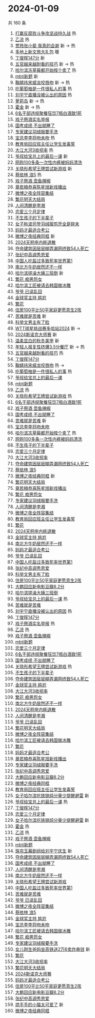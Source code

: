 # 2024-01-09

共 160 条

<!-- BEGIN -->
<!-- 最后更新时间 Tue Jan 09 2024 03:11:13 GMT+0800 (China Standard Time) -->

1. [打赢反腐败斗争攻坚战持久战](https://s.weibo.com//weibo?q=%23%E6%89%93%E8%B5%A2%E5%8F%8D%E8%85%90%E8%B4%A5%E6%96%97%E4%BA%89%E6%94%BB%E5%9D%9A%E6%88%98%E6%8C%81%E4%B9%85%E6%88%98%23&Refer=new_time)
   热
1. [乙流](https://s.weibo.com//weibo?q=%E4%B9%99%E6%B5%81&t=31&band_rank=1&Refer=top)
   热
1. [贾玲张小斐 我真的会谢](https://s.weibo.com//weibo?q=%E8%B4%BE%E7%8E%B2%E5%BC%A0%E5%B0%8F%E6%96%90%20%E6%88%91%E7%9C%9F%E7%9A%84%E4%BC%9A%E8%B0%A2&t=31&band_rank=2&Refer=top)
   新 -> 热
1. [多地上新文旅大礼包](https://s.weibo.com//weibo?q=%23%E5%A4%9A%E5%9C%B0%E4%B8%8A%E6%96%B0%E6%96%87%E6%97%85%E5%A4%A7%E7%A4%BC%E5%8C%85%23&t=31&band_rank=3&Refer=top)
   暖
1. [丁俊晖147分](https://s.weibo.com//weibo?q=%E4%B8%81%E4%BF%8A%E6%99%96147%E5%88%86&t=31&band_rank=4&Refer=top)
   新
1. [五官越来越耐看的技巧](https://s.weibo.com//weibo?q=%E4%BA%94%E5%AE%98%E8%B6%8A%E6%9D%A5%E8%B6%8A%E8%80%90%E7%9C%8B%E7%9A%84%E6%8A%80%E5%B7%A7&t=31&band_rank=5&Refer=top)
   新 -> 热
1. [哈尔滨冻草莓都开始按个卖了](https://s.weibo.com//weibo?q=%23%E5%93%88%E5%B0%94%E6%BB%A8%E5%86%BB%E8%8D%89%E8%8E%93%E9%83%BD%E5%BC%80%E5%A7%8B%E6%8C%89%E4%B8%AA%E5%8D%96%E4%BA%86%23&t=31&band_rank=6&Refer=top)
   热
1. [mbti新题](https://s.weibo.com//weibo?q=mbti%E6%96%B0%E9%A2%98&t=31&band_rank=7&Refer=top)
   新
1. [鞠婧祎宋威龙咬唇吻](https://s.weibo.com//weibo?q=%23%E9%9E%A0%E5%A9%A7%E7%A5%8E%E5%AE%8B%E5%A8%81%E9%BE%99%E5%92%AC%E5%94%87%E5%90%BB%23&t=31&band_rank=8&Refer=top)
   新 -> 热
1. [吃葡萄柚是一件很私人的事](https://s.weibo.com//weibo?q=%23%E5%90%83%E8%91%A1%E8%90%84%E6%9F%9A%E6%98%AF%E4%B8%80%E4%BB%B6%E5%BE%88%E7%A7%81%E4%BA%BA%E7%9A%84%E4%BA%8B%23&t=31&band_rank=9&Refer=top)
   热
1. [刘宇宁直播没被认出的原因](https://s.weibo.com//weibo?q=%E5%88%98%E5%AE%87%E5%AE%81%E7%9B%B4%E6%92%AD%E6%B2%A1%E8%A2%AB%E8%AE%A4%E5%87%BA%E7%9A%84%E5%8E%9F%E5%9B%A0&t=31&band_rank=10&Refer=top)
   热
1. [萝莉岛](https://s.weibo.com//weibo?q=%E8%90%9D%E8%8E%89%E5%B2%9B&t=31&band_rank=11&Refer=top)
   新 -> 热
1. [霍金](https://s.weibo.com//weibo?q=%E9%9C%8D%E9%87%91&t=31&band_rank=12&Refer=top)
   新 -> 热
1. [6名干部违规聚餐狂饮7瓶白酒致1死](https://s.weibo.com//weibo?q=%236%E5%90%8D%E5%B9%B2%E9%83%A8%E8%BF%9D%E8%A7%84%E8%81%9A%E9%A4%90%E7%8B%82%E9%A5%AE7%E7%93%B6%E7%99%BD%E9%85%92%E8%87%B41%E6%AD%BB%23&t=31&band_rank=13&Refer=top)
1. [戏子祭酒实名举报](https://s.weibo.com//weibo?q=%E6%88%8F%E5%AD%90%E7%A5%AD%E9%85%92%E5%AE%9E%E5%90%8D%E4%B8%BE%E6%8A%A5&t=31&band_rank=14&Refer=top)
1. [国考成绩 不出就睡了](https://s.weibo.com//weibo?q=%E5%9B%BD%E8%80%83%E6%88%90%E7%BB%A9%20%E4%B8%8D%E5%87%BA%E5%B0%B1%E7%9D%A1%E4%BA%86&t=31&band_rank=15&Refer=top)
1. [专家建议羽绒服要手洗](https://s.weibo.com//weibo?q=%23%E4%B8%93%E5%AE%B6%E5%BB%BA%E8%AE%AE%E7%BE%BD%E7%BB%92%E6%9C%8D%E8%A6%81%E6%89%8B%E6%B4%97%23&t=31&band_rank=16&Refer=top)
1. [宝总李李将吻未吻](https://s.weibo.com//weibo?q=%E5%AE%9D%E6%80%BB%E6%9D%8E%E6%9D%8E%E5%B0%86%E5%90%BB%E6%9C%AA%E5%90%BB&t=31&band_rank=17&Refer=top)
   热
1. [教育局回应班主任让学生发毒誓](https://s.weibo.com//weibo?q=%23%E6%95%99%E8%82%B2%E5%B1%80%E5%9B%9E%E5%BA%94%E7%8F%AD%E4%B8%BB%E4%BB%BB%E8%AE%A9%E5%AD%A6%E7%94%9F%E5%8F%91%E6%AF%92%E8%AA%93%23&t=31&band_rank=18&Refer=top)
1. [大江大河3收视率](https://s.weibo.com//weibo?q=%23%E5%A4%A7%E6%B1%9F%E5%A4%A7%E6%B2%B33%E6%94%B6%E8%A7%86%E7%8E%87%23&t=31&band_rank=19&Refer=top)
   热
1. [爷叔给宝总上的最后一课](https://s.weibo.com//weibo?q=%23%E7%88%B7%E5%8F%94%E7%BB%99%E5%AE%9D%E6%80%BB%E4%B8%8A%E7%9A%84%E6%9C%80%E5%90%8E%E4%B8%80%E8%AF%BE%23&t=31&band_rank=20&Refer=top)
   新
1. [网购100多条一次性内裤被妈妈清洗](https://s.weibo.com//weibo?q=%23%E7%BD%91%E8%B4%AD100%E5%A4%9A%E6%9D%A1%E4%B8%80%E6%AC%A1%E6%80%A7%E5%86%85%E8%A3%A4%E8%A2%AB%E5%A6%88%E5%A6%88%E6%B8%85%E6%B4%97%23&t=31&band_rank=21&Refer=top)
1. [关晓彤希望王牌尝试新游戏](https://s.weibo.com//weibo?q=%E5%85%B3%E6%99%93%E5%BD%A4%E5%B8%8C%E6%9C%9B%E7%8E%8B%E7%89%8C%E5%B0%9D%E8%AF%95%E6%96%B0%E6%B8%B8%E6%88%8F&t=31&band_rank=22&Refer=top)
   新
1. [蔡依林 浪5](https://s.weibo.com//weibo?q=%E8%94%A1%E4%BE%9D%E6%9E%97%20%E6%B5%AA5&t=31&band_rank=23&Refer=top)
   热
1. [戏子祭酒 壶鱼辣椒](https://s.weibo.com//weibo?q=%E6%88%8F%E5%AD%90%E7%A5%AD%E9%85%92%20%E5%A3%B6%E9%B1%BC%E8%BE%A3%E6%A4%92&t=31&band_rank=24&Refer=top)
1. [章若楠恭喜陈星旭新戏播出](https://s.weibo.com//weibo?q=%E7%AB%A0%E8%8B%A5%E6%A5%A0%E6%81%AD%E5%96%9C%E9%99%88%E6%98%9F%E6%97%AD%E6%96%B0%E6%88%8F%E6%92%AD%E5%87%BA&t=31&band_rank=25&Refer=top)
1. [微博之夜全阵容集结](https://s.weibo.com//weibo?q=%23%E5%BE%AE%E5%8D%9A%E4%B9%8B%E5%A4%9C%E5%85%A8%E9%98%B5%E5%AE%B9%E9%9B%86%E7%BB%93%23&t=31&band_rank=26&Refer=top)
1. [繁花明天大结局](https://s.weibo.com//weibo?q=%23%E7%B9%81%E8%8A%B1%E6%98%8E%E5%A4%A9%E5%A4%A7%E7%BB%93%E5%B1%80%23&t=31&band_rank=27&Refer=top)
1. [人间清醒是李湘](https://s.weibo.com//weibo?q=%E4%BA%BA%E9%97%B4%E6%B8%85%E9%86%92%E6%98%AF%E6%9D%8E%E6%B9%98&t=31&band_rank=28&Refer=top)
1. [恋爱三个月定律](https://s.weibo.com//weibo?q=%E6%81%8B%E7%88%B1%E4%B8%89%E4%B8%AA%E6%9C%88%E5%AE%9A%E5%BE%8B&t=31&band_rank=29&Refer=top)
1. [不生孩子的下半辈子](https://s.weibo.com//weibo?q=%E4%B8%8D%E7%94%9F%E5%AD%A9%E5%AD%90%E7%9A%84%E4%B8%8B%E5%8D%8A%E8%BE%88%E5%AD%90&t=31&band_rank=30&Refer=top)
1. [女子称波司登羽绒服剪开全是碎末](https://s.weibo.com//weibo?q=%23%E5%A5%B3%E5%AD%90%E7%A7%B0%E6%B3%A2%E5%8F%B8%E7%99%BB%E7%BE%BD%E7%BB%92%E6%9C%8D%E5%89%AA%E5%BC%80%E5%85%A8%E6%98%AF%E7%A2%8E%E6%9C%AB%23&t=31&band_rank=31&Refer=top)
1. [妈妈才最适合考公](https://s.weibo.com//weibo?q=%23%E5%A6%88%E5%A6%88%E6%89%8D%E6%9C%80%E9%80%82%E5%90%88%E8%80%83%E5%85%AC%23&t=31&band_rank=32&Refer=top)
1. [微博之夜经典同框](https://s.weibo.com//weibo?q=%E5%BE%AE%E5%8D%9A%E4%B9%8B%E5%A4%9C%E7%BB%8F%E5%85%B8%E5%90%8C%E6%A1%86&t=31&band_rank=33&Refer=top)
   新
1. [2024天秤座内耗退散](https://s.weibo.com//weibo?q=2024%E5%A4%A9%E7%A7%A4%E5%BA%A7%E5%86%85%E8%80%97%E9%80%80%E6%95%A3&t=31&band_rank=34&Refer=top)
1. [夺命建筑因层层糊弄漏网终致54人死亡](https://s.weibo.com//weibo?q=%23%E5%A4%BA%E5%91%BD%E5%BB%BA%E7%AD%91%E5%9B%A0%E5%B1%82%E5%B1%82%E7%B3%8A%E5%BC%84%E6%BC%8F%E7%BD%91%E7%BB%88%E8%87%B454%E4%BA%BA%E6%AD%BB%E4%BA%A1%23&t=31&band_rank=35&Refer=top)
1. [张纪中高调秀恩爱](https://s.weibo.com//weibo?q=%E5%BC%A0%E7%BA%AA%E4%B8%AD%E9%AB%98%E8%B0%83%E7%A7%80%E6%81%A9%E7%88%B1&t=31&band_rank=36&Refer=top)
1. [中国人吃盐过多致死率世界第1](https://s.weibo.com//weibo?q=%23%E4%B8%AD%E5%9B%BD%E4%BA%BA%E5%90%83%E7%9B%90%E8%BF%87%E5%A4%9A%E8%87%B4%E6%AD%BB%E7%8E%87%E4%B8%96%E7%95%8C%E7%AC%AC1%23&t=31&band_rank=37&Refer=top)
1. [南北方牛奶居然还不一样](https://s.weibo.com//weibo?q=%E5%8D%97%E5%8C%97%E6%96%B9%E7%89%9B%E5%A5%B6%E5%B1%85%E7%84%B6%E8%BF%98%E4%B8%8D%E4%B8%80%E6%A0%B7&t=31&band_rank=38&Refer=top)
1. [哈尔滨搓澡大姨三班倒](https://s.weibo.com//weibo?q=%23%E5%93%88%E5%B0%94%E6%BB%A8%E6%90%93%E6%BE%A1%E5%A4%A7%E5%A7%A8%E4%B8%89%E7%8F%AD%E5%80%92%23&t=31&band_rank=39&Refer=top)
   新
1. [繁花 痴男怨女](https://s.weibo.com//weibo?q=%E7%B9%81%E8%8A%B1%20%E7%97%B4%E7%94%B7%E6%80%A8%E5%A5%B3&t=31&band_rank=40&Refer=top)
1. [哈尔滨工匠被请去韩国做冰雕](https://s.weibo.com//weibo?q=%23%E5%93%88%E5%B0%94%E6%BB%A8%E5%B7%A5%E5%8C%A0%E8%A2%AB%E8%AF%B7%E5%8E%BB%E9%9F%A9%E5%9B%BD%E5%81%9A%E5%86%B0%E9%9B%95%23&t=31&band_rank=41&Refer=top)
1. [爷爷 已读乱回](https://s.weibo.com//weibo?q=%E7%88%B7%E7%88%B7%20%E5%B7%B2%E8%AF%BB%E4%B9%B1%E5%9B%9E&t=31&band_rank=42&Refer=top)
1. [金球奖主持 尴尬](https://s.weibo.com//weibo?q=%E9%87%91%E7%90%83%E5%A5%96%E4%B8%BB%E6%8C%81%20%E5%B0%B4%E5%B0%AC&t=31&band_rank=43&Refer=top)
1. [繁花](https://s.weibo.com//weibo?q=%E7%B9%81%E8%8A%B1&t=31&band_rank=44&Refer=top)
1. [住房100平比50平家庭更愿意生2孩](https://s.weibo.com//weibo?q=%23%E4%BD%8F%E6%88%BF100%E5%B9%B3%E6%AF%9450%E5%B9%B3%E5%AE%B6%E5%BA%AD%E6%9B%B4%E6%84%BF%E6%84%8F%E7%94%9F2%E5%AD%A9%23&t=31&band_rank=45&Refer=top)
1. [苦难就是苦难](https://s.weibo.com//weibo?q=%E8%8B%A6%E9%9A%BE%E5%B0%B1%E6%98%AF%E8%8B%A6%E9%9A%BE&t=31&band_rank=46&Refer=top)
   新
1. [科举文男主有了脸](https://s.weibo.com//weibo?q=%E7%A7%91%E4%B8%BE%E6%96%87%E7%94%B7%E4%B8%BB%E6%9C%89%E4%BA%86%E8%84%B8&t=31&band_rank=47&Refer=top)
1. [WTT球星挑战赛多哈站2024](https://s.weibo.com//weibo?q=%23WTT%E7%90%83%E6%98%9F%E6%8C%91%E6%88%98%E8%B5%9B%E5%A4%9A%E5%93%88%E7%AB%992024%23&t=31&band_rank=48&Refer=top)
   新 ->
1. [2024斯诺克大师赛](https://s.weibo.com//weibo?q=%232024%E6%96%AF%E8%AF%BA%E5%85%8B%E5%A4%A7%E5%B8%88%E8%B5%9B%23&t=31&band_rank=49&Refer=top)
   新
1. [温柔显白的秋冬美甲](https://s.weibo.com//weibo?q=%E6%B8%A9%E6%9F%94%E6%98%BE%E7%99%BD%E7%9A%84%E7%A7%8B%E5%86%AC%E7%BE%8E%E7%94%B2&t=31&band_rank=50&Refer=top)
   新
1. [年轻人报复性挤爆3.5分餐厅](https://s.weibo.com//weibo?q=%23%E5%B9%B4%E8%BD%BB%E4%BA%BA%E6%8A%A5%E5%A4%8D%E6%80%A7%E6%8C%A4%E7%88%863.5%E5%88%86%E9%A4%90%E5%8E%85%23&t=31&band_rank=1&Refer=top)
   新 -> 热
1. [五官越来越耐看的技巧](https://s.weibo.com//weibo?q=%E4%BA%94%E5%AE%98%E8%B6%8A%E6%9D%A5%E8%B6%8A%E8%80%90%E7%9C%8B%E7%9A%84%E6%8A%80%E5%B7%A7&t=31&band_rank=4&Refer=top)
   热
1. [丁俊晖147分](https://s.weibo.com//weibo?q=%E4%B8%81%E4%BF%8A%E6%99%96147%E5%88%86&t=31&band_rank=5&Refer=top)
1. [鞠婧祎宋威龙咬唇吻](https://s.weibo.com//weibo?q=%23%E9%9E%A0%E5%A9%A7%E7%A5%8E%E5%AE%8B%E5%A8%81%E9%BE%99%E5%92%AC%E5%94%87%E5%90%BB%23&t=31&band_rank=6&Refer=top)
   热 ->
1. [吃葡萄柚是一件很私人的事](https://s.weibo.com//weibo?q=%23%E5%90%83%E8%91%A1%E8%90%84%E6%9F%9A%E6%98%AF%E4%B8%80%E4%BB%B6%E5%BE%88%E7%A7%81%E4%BA%BA%E7%9A%84%E4%BA%8B%23&t=31&band_rank=7&Refer=top)
   热
1. [爷叔给宝总上的最后一课](https://s.weibo.com//weibo?q=%23%E7%88%B7%E5%8F%94%E7%BB%99%E5%AE%9D%E6%80%BB%E4%B8%8A%E7%9A%84%E6%9C%80%E5%90%8E%E4%B8%80%E8%AF%BE%23&t=31&band_rank=8&Refer=top)
1. [mbti新题](https://s.weibo.com//weibo?q=mbti%E6%96%B0%E9%A2%98&t=31&band_rank=9&Refer=top)
1. [乙流](https://s.weibo.com//weibo?q=%E4%B9%99%E6%B5%81&t=31&band_rank=13&Refer=top)
   热
1. [关晓彤希望王牌尝试新游戏](https://s.weibo.com//weibo?q=%E5%85%B3%E6%99%93%E5%BD%A4%E5%B8%8C%E6%9C%9B%E7%8E%8B%E7%89%8C%E5%B0%9D%E8%AF%95%E6%96%B0%E6%B8%B8%E6%88%8F&t=31&band_rank=15&Refer=top)
   热
1. [6名干部违规聚餐狂饮7瓶白酒致1死](https://s.weibo.com//weibo?q=%236%E5%90%8D%E5%B9%B2%E9%83%A8%E8%BF%9D%E8%A7%84%E8%81%9A%E9%A4%90%E7%8B%82%E9%A5%AE7%E7%93%B6%E7%99%BD%E9%85%92%E8%87%B41%E6%AD%BB%23&t=31&band_rank=16&Refer=top)
1. [戏子祭酒 壶鱼辣椒](https://s.weibo.com//weibo?q=%E6%88%8F%E5%AD%90%E7%A5%AD%E9%85%92%20%E5%A3%B6%E9%B1%BC%E8%BE%A3%E6%A4%92&t=31&band_rank=17&Refer=top)
1. [国考成绩 不出就睡了](https://s.weibo.com//weibo?q=%E5%9B%BD%E8%80%83%E6%88%90%E7%BB%A9%20%E4%B8%8D%E5%87%BA%E5%B0%B1%E7%9D%A1%E4%BA%86&t=31&band_rank=18&Refer=top)
1. [苦难就是苦难](https://s.weibo.com//weibo?q=%E8%8B%A6%E9%9A%BE%E5%B0%B1%E6%98%AF%E8%8B%A6%E9%9A%BE&t=31&band_rank=19&Refer=top)
   新
1. [宝总李李将吻未吻](https://s.weibo.com//weibo?q=%E5%AE%9D%E6%80%BB%E6%9D%8E%E6%9D%8E%E5%B0%86%E5%90%BB%E6%9C%AA%E5%90%BB&t=31&band_rank=20&Refer=top)
1. [哈尔滨冻草莓都开始按个卖了](https://s.weibo.com//weibo?q=%23%E5%93%88%E5%B0%94%E6%BB%A8%E5%86%BB%E8%8D%89%E8%8E%93%E9%83%BD%E5%BC%80%E5%A7%8B%E6%8C%89%E4%B8%AA%E5%8D%96%E4%BA%86%23&t=31&band_rank=21&Refer=top)
   热
1. [网购100多条一次性内裤被妈妈清洗](https://s.weibo.com//weibo?q=%23%E7%BD%91%E8%B4%AD100%E5%A4%9A%E6%9D%A1%E4%B8%80%E6%AC%A1%E6%80%A7%E5%86%85%E8%A3%A4%E8%A2%AB%E5%A6%88%E5%A6%88%E6%B8%85%E6%B4%97%23&t=31&band_rank=22&Refer=top)
1. [不生孩子的下半辈子](https://s.weibo.com//weibo?q=%E4%B8%8D%E7%94%9F%E5%AD%A9%E5%AD%90%E7%9A%84%E4%B8%8B%E5%8D%8A%E8%BE%88%E5%AD%90&t=31&band_rank=23&Refer=top)
1. [恋爱三个月定律](https://s.weibo.com//weibo?q=%E6%81%8B%E7%88%B1%E4%B8%89%E4%B8%AA%E6%9C%88%E5%AE%9A%E5%BE%8B&t=31&band_rank=24&Refer=top)
1. [大江大河3收视率](https://s.weibo.com//weibo?q=%23%E5%A4%A7%E6%B1%9F%E5%A4%A7%E6%B2%B33%E6%94%B6%E8%A7%86%E7%8E%87%23&t=31&band_rank=25&Refer=top)
1. [夺命建筑因层层糊弄漏网终致54人死亡](https://s.weibo.com//weibo?q=%23%E5%A4%BA%E5%91%BD%E5%BB%BA%E7%AD%91%E5%9B%A0%E5%B1%82%E5%B1%82%E7%B3%8A%E5%BC%84%E6%BC%8F%E7%BD%91%E7%BB%88%E8%87%B454%E4%BA%BA%E6%AD%BB%E4%BA%A1%23&t=31&band_rank=26&Refer=top)
1. [蔡依林 浪5](https://s.weibo.com//weibo?q=%E8%94%A1%E4%BE%9D%E6%9E%97%20%E6%B5%AA5&t=31&band_rank=27&Refer=top)
1. [微博之夜经典同框](https://s.weibo.com//weibo?q=%E5%BE%AE%E5%8D%9A%E4%B9%8B%E5%A4%9C%E7%BB%8F%E5%85%B8%E5%90%8C%E6%A1%86&t=31&band_rank=28&Refer=top)
   新
1. [繁花明天大结局](https://s.weibo.com//weibo?q=%23%E7%B9%81%E8%8A%B1%E6%98%8E%E5%A4%A9%E5%A4%A7%E7%BB%93%E5%B1%80%23&t=31&band_rank=29&Refer=top)
1. [章若楠恭喜陈星旭新戏播出](https://s.weibo.com//weibo?q=%E7%AB%A0%E8%8B%A5%E6%A5%A0%E6%81%AD%E5%96%9C%E9%99%88%E6%98%9F%E6%97%AD%E6%96%B0%E6%88%8F%E6%92%AD%E5%87%BA&t=31&band_rank=30&Refer=top)
1. [繁花 痴男怨女](https://s.weibo.com//weibo?q=%E7%B9%81%E8%8A%B1%20%E7%97%B4%E7%94%B7%E6%80%A8%E5%A5%B3&t=31&band_rank=32&Refer=top)
1. [专家建议羽绒服要手洗](https://s.weibo.com//weibo?q=%23%E4%B8%93%E5%AE%B6%E5%BB%BA%E8%AE%AE%E7%BE%BD%E7%BB%92%E6%9C%8D%E8%A6%81%E6%89%8B%E6%B4%97%23&t=31&band_rank=33&Refer=top)
1. [人间清醒是李湘](https://s.weibo.com//weibo?q=%E4%BA%BA%E9%97%B4%E6%B8%85%E9%86%92%E6%98%AF%E6%9D%8E%E6%B9%98&t=31&band_rank=34&Refer=top)
1. [微博之夜全阵容集结](https://s.weibo.com//weibo?q=%23%E5%BE%AE%E5%8D%9A%E4%B9%8B%E5%A4%9C%E5%85%A8%E9%98%B5%E5%AE%B9%E9%9B%86%E7%BB%93%23&t=31&band_rank=35&Refer=top)
1. [教育局回应班主任让学生发毒誓](https://s.weibo.com//weibo?q=%23%E6%95%99%E8%82%B2%E5%B1%80%E5%9B%9E%E5%BA%94%E7%8F%AD%E4%B8%BB%E4%BB%BB%E8%AE%A9%E5%AD%A6%E7%94%9F%E5%8F%91%E6%AF%92%E8%AA%93%23&t=31&band_rank=36&Refer=top)
1. [繁花](https://s.weibo.com//weibo?q=%E7%B9%81%E8%8A%B1&t=31&band_rank=37&Refer=top)
1. [2024天秤座内耗退散](https://s.weibo.com//weibo?q=2024%E5%A4%A9%E7%A7%A4%E5%BA%A7%E5%86%85%E8%80%97%E9%80%80%E6%95%A3&t=31&band_rank=38&Refer=top)
1. [金球奖主持 尴尬](https://s.weibo.com//weibo?q=%E9%87%91%E7%90%83%E5%A5%96%E4%B8%BB%E6%8C%81%20%E5%B0%B4%E5%B0%AC&t=31&band_rank=39&Refer=top)
1. [南北方牛奶居然还不一样](https://s.weibo.com//weibo?q=%E5%8D%97%E5%8C%97%E6%96%B9%E7%89%9B%E5%A5%B6%E5%B1%85%E7%84%B6%E8%BF%98%E4%B8%8D%E4%B8%80%E6%A0%B7&t=31&band_rank=40&Refer=top)
1. [妈妈才最适合考公](https://s.weibo.com//weibo?q=%23%E5%A6%88%E5%A6%88%E6%89%8D%E6%9C%80%E9%80%82%E5%90%88%E8%80%83%E5%85%AC%23&t=31&band_rank=42&Refer=top)
1. [爷爷 已读乱回](https://s.weibo.com//weibo?q=%E7%88%B7%E7%88%B7%20%E5%B7%B2%E8%AF%BB%E4%B9%B1%E5%9B%9E&t=31&band_rank=43&Refer=top)
1. [中国人吃盐过多致死率世界第1](https://s.weibo.com//weibo?q=%23%E4%B8%AD%E5%9B%BD%E4%BA%BA%E5%90%83%E7%9B%90%E8%BF%87%E5%A4%9A%E8%87%B4%E6%AD%BB%E7%8E%87%E4%B8%96%E7%95%8C%E7%AC%AC1%23&t=31&band_rank=44&Refer=top)
1. [张纪中高调秀恩爱](https://s.weibo.com//weibo?q=%E5%BC%A0%E7%BA%AA%E4%B8%AD%E9%AB%98%E8%B0%83%E7%A7%80%E6%81%A9%E7%88%B1&t=31&band_rank=45&Refer=top)
1. [科举文男主有了脸](https://s.weibo.com//weibo?q=%E7%A7%91%E4%B8%BE%E6%96%87%E7%94%B7%E4%B8%BB%E6%9C%89%E4%BA%86%E8%84%B8&t=31&band_rank=46&Refer=top)
1. [住房100平比50平家庭更愿意生2孩](https://s.weibo.com//weibo?q=%23%E4%BD%8F%E6%88%BF100%E5%B9%B3%E6%AF%9450%E5%B9%B3%E5%AE%B6%E5%BA%AD%E6%9B%B4%E6%84%BF%E6%84%8F%E7%94%9F2%E5%AD%A9%23&t=31&band_rank=47&Refer=top)
1. [大鹏回应新电影豆瓣8.2分](https://s.weibo.com//weibo?q=%23%E5%A4%A7%E9%B9%8F%E5%9B%9E%E5%BA%94%E6%96%B0%E7%94%B5%E5%BD%B1%E8%B1%86%E7%93%A38.2%E5%88%86%23&t=31&band_rank=49&Refer=top)
1. [哈尔滨搓澡大姨三班倒](https://s.weibo.com//weibo?q=%23%E5%93%88%E5%B0%94%E6%BB%A8%E6%90%93%E6%BE%A1%E5%A4%A7%E5%A7%A8%E4%B8%89%E7%8F%AD%E5%80%92%23&t=31&band_rank=50&Refer=top)
1. [爷叔给宝总上的最后一课](https://s.weibo.com//weibo?q=%23%E7%88%B7%E5%8F%94%E7%BB%99%E5%AE%9D%E6%80%BB%E4%B8%8A%E7%9A%84%E6%9C%80%E5%90%8E%E4%B8%80%E8%AF%BE%23&t=31&band_rank=4&Refer=top)
   热
1. [苦难就是苦难](https://s.weibo.com//weibo?q=%E8%8B%A6%E9%9A%BE%E5%B0%B1%E6%98%AF%E8%8B%A6%E9%9A%BE&t=31&band_rank=8&Refer=top)
1. [刘宇宁直播没被认出的原因](https://s.weibo.com//weibo?q=%E5%88%98%E5%AE%87%E5%AE%81%E7%9B%B4%E6%92%AD%E6%B2%A1%E8%A2%AB%E8%AE%A4%E5%87%BA%E7%9A%84%E5%8E%9F%E5%9B%A0&t=31&band_rank=9&Refer=top)
   热
1. [丁俊晖147分](https://s.weibo.com//weibo?q=%E4%B8%81%E4%BF%8A%E6%99%96147%E5%88%86&t=31&band_rank=10&Refer=top)
1. [戏子祭酒实名举报](https://s.weibo.com//weibo?q=%E6%88%8F%E5%AD%90%E7%A5%AD%E9%85%92%E5%AE%9E%E5%90%8D%E4%B8%BE%E6%8A%A5&t=31&band_rank=13&Refer=top)
   热
1. [乙流](https://s.weibo.com//weibo?q=%E4%B9%99%E6%B5%81&t=31&band_rank=14&Refer=top)
   热
1. [戏子祭酒 壶鱼辣椒](https://s.weibo.com//weibo?q=%E6%88%8F%E5%AD%90%E7%A5%AD%E9%85%92%20%E5%A3%B6%E9%B1%BC%E8%BE%A3%E6%A4%92&t=31&band_rank=15&Refer=top)
1. [mbti新题](https://s.weibo.com//weibo?q=mbti%E6%96%B0%E9%A2%98&t=31&band_rank=16&Refer=top)
1. [恋爱三个月定律](https://s.weibo.com//weibo?q=%E6%81%8B%E7%88%B1%E4%B8%89%E4%B8%AA%E6%9C%88%E5%AE%9A%E5%BE%8B&t=31&band_rank=17&Refer=top)
1. [6名干部违规聚餐狂饮7瓶白酒致1死](https://s.weibo.com//weibo?q=%236%E5%90%8D%E5%B9%B2%E9%83%A8%E8%BF%9D%E8%A7%84%E8%81%9A%E9%A4%90%E7%8B%82%E9%A5%AE7%E7%93%B6%E7%99%BD%E9%85%92%E8%87%B41%E6%AD%BB%23&t=31&band_rank=18&Refer=top)
1. [国考成绩 不出就睡了](https://s.weibo.com//weibo?q=%E5%9B%BD%E8%80%83%E6%88%90%E7%BB%A9%20%E4%B8%8D%E5%87%BA%E5%B0%B1%E7%9D%A1%E4%BA%86&t=31&band_rank=19&Refer=top)
1. [关晓彤希望王牌尝试新游戏](https://s.weibo.com//weibo?q=%E5%85%B3%E6%99%93%E5%BD%A4%E5%B8%8C%E6%9C%9B%E7%8E%8B%E7%89%8C%E5%B0%9D%E8%AF%95%E6%96%B0%E6%B8%B8%E6%88%8F&t=31&band_rank=23&Refer=top)
   热
1. [不生孩子的下半辈子](https://s.weibo.com//weibo?q=%E4%B8%8D%E7%94%9F%E5%AD%A9%E5%AD%90%E7%9A%84%E4%B8%8B%E5%8D%8A%E8%BE%88%E5%AD%90&t=31&band_rank=24&Refer=top)
1. [夺命建筑因层层糊弄漏网终致54人死亡](https://s.weibo.com//weibo?q=%23%E5%A4%BA%E5%91%BD%E5%BB%BA%E7%AD%91%E5%9B%A0%E5%B1%82%E5%B1%82%E7%B3%8A%E5%BC%84%E6%BC%8F%E7%BD%91%E7%BB%88%E8%87%B454%E4%BA%BA%E6%AD%BB%E4%BA%A1%23&t=31&band_rank=25&Refer=top)
1. [金球奖主持 尴尬](https://s.weibo.com//weibo?q=%E9%87%91%E7%90%83%E5%A5%96%E4%B8%BB%E6%8C%81%20%E5%B0%B4%E5%B0%AC&t=31&band_rank=26&Refer=top)
1. [大江大河3收视率](https://s.weibo.com//weibo?q=%23%E5%A4%A7%E6%B1%9F%E5%A4%A7%E6%B2%B33%E6%94%B6%E8%A7%86%E7%8E%87%23&t=31&band_rank=28&Refer=top)
1. [繁花 痴男怨女](https://s.weibo.com//weibo?q=%E7%B9%81%E8%8A%B1%20%E7%97%B4%E7%94%B7%E6%80%A8%E5%A5%B3&t=31&band_rank=29&Refer=top)
1. [南北方牛奶居然还不一样](https://s.weibo.com//weibo?q=%E5%8D%97%E5%8C%97%E6%96%B9%E7%89%9B%E5%A5%B6%E5%B1%85%E7%84%B6%E8%BF%98%E4%B8%8D%E4%B8%80%E6%A0%B7&t=31&band_rank=30&Refer=top)
1. [2024天秤座内耗退散](https://s.weibo.com//weibo?q=2024%E5%A4%A9%E7%A7%A4%E5%BA%A7%E5%86%85%E8%80%97%E9%80%80%E6%95%A3&t=31&band_rank=32&Refer=top)
1. [人间清醒是李湘](https://s.weibo.com//weibo?q=%E4%BA%BA%E9%97%B4%E6%B8%85%E9%86%92%E6%98%AF%E6%9D%8E%E6%B9%98&t=31&band_rank=33&Refer=top)
1. [爷爷 已读乱回](https://s.weibo.com//weibo?q=%E7%88%B7%E7%88%B7%20%E5%B7%B2%E8%AF%BB%E4%B9%B1%E5%9B%9E&t=31&band_rank=34&Refer=top)
1. [繁花明天大结局](https://s.weibo.com//weibo?q=%23%E7%B9%81%E8%8A%B1%E6%98%8E%E5%A4%A9%E5%A4%A7%E7%BB%93%E5%B1%80%23&t=31&band_rank=35&Refer=top)
1. [微博之夜全阵容集结](https://s.weibo.com//weibo?q=%23%E5%BE%AE%E5%8D%9A%E4%B9%8B%E5%A4%9C%E5%85%A8%E9%98%B5%E5%AE%B9%E9%9B%86%E7%BB%93%23&t=31&band_rank=36&Refer=top)
1. [哈尔滨工匠被请去韩国做冰雕](https://s.weibo.com//weibo?q=%23%E5%93%88%E5%B0%94%E6%BB%A8%E5%B7%A5%E5%8C%A0%E8%A2%AB%E8%AF%B7%E5%8E%BB%E9%9F%A9%E5%9B%BD%E5%81%9A%E5%86%B0%E9%9B%95%23&t=31&band_rank=38&Refer=top)
1. [繁花](https://s.weibo.com//weibo?q=%E7%B9%81%E8%8A%B1&t=31&band_rank=39&Refer=top)
1. [妈妈才最适合考公](https://s.weibo.com//weibo?q=%23%E5%A6%88%E5%A6%88%E6%89%8D%E6%9C%80%E9%80%82%E5%90%88%E8%80%83%E5%85%AC%23&t=31&band_rank=40&Refer=top)
1. [章若楠恭喜陈星旭新戏播出](https://s.weibo.com//weibo?q=%E7%AB%A0%E8%8B%A5%E6%A5%A0%E6%81%AD%E5%96%9C%E9%99%88%E6%98%9F%E6%97%AD%E6%96%B0%E6%88%8F%E6%92%AD%E5%87%BA&t=31&band_rank=41&Refer=top)
1. [专家建议羽绒服要手洗](https://s.weibo.com//weibo?q=%23%E4%B8%93%E5%AE%B6%E5%BB%BA%E8%AE%AE%E7%BE%BD%E7%BB%92%E6%9C%8D%E8%A6%81%E6%89%8B%E6%B4%97%23&t=31&band_rank=42&Refer=top)
1. [张纪中高调秀恩爱](https://s.weibo.com//weibo?q=%E5%BC%A0%E7%BA%AA%E4%B8%AD%E9%AB%98%E8%B0%83%E7%A7%80%E6%81%A9%E7%88%B1&t=31&band_rank=43&Refer=top)
1. [大鹏回应新电影豆瓣8.2分](https://s.weibo.com//weibo?q=%23%E5%A4%A7%E9%B9%8F%E5%9B%9E%E5%BA%94%E6%96%B0%E7%94%B5%E5%BD%B1%E8%B1%86%E7%93%A38.2%E5%88%86%23&t=31&band_rank=44&Refer=top)
1. [微博之夜经典同框](https://s.weibo.com//weibo?q=%E5%BE%AE%E5%8D%9A%E4%B9%8B%E5%A4%9C%E7%BB%8F%E5%85%B8%E5%90%8C%E6%A1%86&t=31&band_rank=47&Refer=top)
1. [教育局回应班主任让学生发毒誓](https://s.weibo.com//weibo?q=%23%E6%95%99%E8%82%B2%E5%B1%80%E5%9B%9E%E5%BA%94%E7%8F%AD%E4%B8%BB%E4%BB%BB%E8%AE%A9%E5%AD%A6%E7%94%9F%E5%8F%91%E6%AF%92%E8%AA%93%23&t=31&band_rank=49&Refer=top)
1. [女子哈尔滨吃铁锅炖分量少提醒避雷](https://s.weibo.com//weibo?q=%23%E5%A5%B3%E5%AD%90%E5%93%88%E5%B0%94%E6%BB%A8%E5%90%83%E9%93%81%E9%94%85%E7%82%96%E5%88%86%E9%87%8F%E5%B0%91%E6%8F%90%E9%86%92%E9%81%BF%E9%9B%B7%23&t=31&band_rank=50&Refer=top)
   新
1. [爷叔给宝总上的最后一课](https://s.weibo.com//weibo?q=%23%E7%88%B7%E5%8F%94%E7%BB%99%E5%AE%9D%E6%80%BB%E4%B8%8A%E7%9A%84%E6%9C%80%E5%90%8E%E4%B8%80%E8%AF%BE%23&t=31&band_rank=5&Refer=top)
   热
1. [丁俊晖147分](https://s.weibo.com//weibo?q=%E4%B8%81%E4%BF%8A%E6%99%96147%E5%88%86&t=31&band_rank=6&Refer=top)
1. [恋爱三个月定律](https://s.weibo.com//weibo?q=%E6%81%8B%E7%88%B1%E4%B8%89%E4%B8%AA%E6%9C%88%E5%AE%9A%E5%BE%8B&t=31&band_rank=10&Refer=top)
1. [女子哈尔滨吃铁锅炖分量少提醒避雷](https://s.weibo.com//weibo?q=%23%E5%A5%B3%E5%AD%90%E5%93%88%E5%B0%94%E6%BB%A8%E5%90%83%E9%93%81%E9%94%85%E7%82%96%E5%88%86%E9%87%8F%E5%B0%91%E6%8F%90%E9%86%92%E9%81%BF%E9%9B%B7%23&t=31&band_rank=12&Refer=top)
   新
1. [霍金](https://s.weibo.com//weibo?q=%E9%9C%8D%E9%87%91&t=31&band_rank=14&Refer=top)
   热
1. [乙流](https://s.weibo.com//weibo?q=%E4%B9%99%E6%B5%81&t=31&band_rank=15&Refer=top)
   热
1. [戏子祭酒 壶鱼辣椒](https://s.weibo.com//weibo?q=%E6%88%8F%E5%AD%90%E7%A5%AD%E9%85%92%20%E5%A3%B6%E9%B1%BC%E8%BE%A3%E6%A4%92&t=31&band_rank=16&Refer=top)
1. [mbti新题](https://s.weibo.com//weibo?q=mbti%E6%96%B0%E9%A2%98&t=31&band_rank=17&Refer=top)
1. [珠帘玉幕剧组给刘宇宁庆生](https://s.weibo.com//weibo?q=%23%E7%8F%A0%E5%B8%98%E7%8E%89%E5%B9%95%E5%89%A7%E7%BB%84%E7%BB%99%E5%88%98%E5%AE%87%E5%AE%81%E5%BA%86%E7%94%9F%23&t=31&band_rank=19&Refer=top)
   新
1. [夺命建筑因层层糊弄漏网终致54人死亡](https://s.weibo.com//weibo?q=%23%E5%A4%BA%E5%91%BD%E5%BB%BA%E7%AD%91%E5%9B%A0%E5%B1%82%E5%B1%82%E7%B3%8A%E5%BC%84%E6%BC%8F%E7%BD%91%E7%BB%88%E8%87%B454%E4%BA%BA%E6%AD%BB%E4%BA%A1%23&t=31&band_rank=20&Refer=top)
1. [国考成绩 不出就睡了](https://s.weibo.com//weibo?q=%E5%9B%BD%E8%80%83%E6%88%90%E7%BB%A9%20%E4%B8%8D%E5%87%BA%E5%B0%B1%E7%9D%A1%E4%BA%86&t=31&band_rank=24&Refer=top)
1. [人间清醒是李湘](https://s.weibo.com//weibo?q=%E4%BA%BA%E9%97%B4%E6%B8%85%E9%86%92%E6%98%AF%E6%9D%8E%E6%B9%98&t=31&band_rank=25&Refer=top)
1. [南北方牛奶居然还不一样](https://s.weibo.com//weibo?q=%E5%8D%97%E5%8C%97%E6%96%B9%E7%89%9B%E5%A5%B6%E5%B1%85%E7%84%B6%E8%BF%98%E4%B8%8D%E4%B8%80%E6%A0%B7&t=31&band_rank=26&Refer=top)
1. [关晓彤希望王牌尝试新游戏](https://s.weibo.com//weibo?q=%E5%85%B3%E6%99%93%E5%BD%A4%E5%B8%8C%E6%9C%9B%E7%8E%8B%E7%89%8C%E5%B0%9D%E8%AF%95%E6%96%B0%E6%B8%B8%E6%88%8F&t=31&band_rank=27&Refer=top)
1. [中国人吃盐过多致死率世界第1](https://s.weibo.com//weibo?q=%23%E4%B8%AD%E5%9B%BD%E4%BA%BA%E5%90%83%E7%9B%90%E8%BF%87%E5%A4%9A%E8%87%B4%E6%AD%BB%E7%8E%87%E4%B8%96%E7%95%8C%E7%AC%AC1%23&t=31&band_rank=28&Refer=top)
1. [苦难就是苦难](https://s.weibo.com//weibo?q=%E8%8B%A6%E9%9A%BE%E5%B0%B1%E6%98%AF%E8%8B%A6%E9%9A%BE&t=31&band_rank=29&Refer=top)
1. [爷爷 已读乱回](https://s.weibo.com//weibo?q=%E7%88%B7%E7%88%B7%20%E5%B7%B2%E8%AF%BB%E4%B9%B1%E5%9B%9E&t=31&band_rank=30&Refer=top)
1. [微博之夜全阵容集结](https://s.weibo.com//weibo?q=%23%E5%BE%AE%E5%8D%9A%E4%B9%8B%E5%A4%9C%E5%85%A8%E9%98%B5%E5%AE%B9%E9%9B%86%E7%BB%93%23&t=31&band_rank=32&Refer=top)
1. [蔡依林 浪5](https://s.weibo.com//weibo?q=%E8%94%A1%E4%BE%9D%E6%9E%97%20%E6%B5%AA5&t=31&band_rank=33&Refer=top)
1. [金球奖主持 尴尬](https://s.weibo.com//weibo?q=%E9%87%91%E7%90%83%E5%A5%96%E4%B8%BB%E6%8C%81%20%E5%B0%B4%E5%B0%AC&t=31&band_rank=35&Refer=top)
1. [宝总李李将吻未吻](https://s.weibo.com//weibo?q=%E5%AE%9D%E6%80%BB%E6%9D%8E%E6%9D%8E%E5%B0%86%E5%90%BB%E6%9C%AA%E5%90%BB&t=31&band_rank=36&Refer=top)
1. [哈尔滨工匠被请去韩国做冰雕](https://s.weibo.com//weibo?q=%23%E5%93%88%E5%B0%94%E6%BB%A8%E5%B7%A5%E5%8C%A0%E8%A2%AB%E8%AF%B7%E5%8E%BB%E9%9F%A9%E5%9B%BD%E5%81%9A%E5%86%B0%E9%9B%95%23&t=31&band_rank=37&Refer=top)
1. [繁花 痴男怨女](https://s.weibo.com//weibo?q=%E7%B9%81%E8%8A%B1%20%E7%97%B4%E7%94%B7%E6%80%A8%E5%A5%B3&t=31&band_rank=38&Refer=top)
1. [专家建议羽绒服要手洗](https://s.weibo.com//weibo?q=%23%E4%B8%93%E5%AE%B6%E5%BB%BA%E8%AE%AE%E7%BE%BD%E7%BB%92%E6%9C%8D%E8%A6%81%E6%89%8B%E6%B4%97%23&t=31&band_rank=39&Refer=top)
1. [女儿刚生爸妈坐高铁送2万6卖炸串钱](https://s.weibo.com//weibo?q=%23%E5%A5%B3%E5%84%BF%E5%88%9A%E7%94%9F%E7%88%B8%E5%A6%88%E5%9D%90%E9%AB%98%E9%93%81%E9%80%812%E4%B8%876%E5%8D%96%E7%82%B8%E4%B8%B2%E9%92%B1%23&t=31&band_rank=40&Refer=top)
   新
1. [繁花](https://s.weibo.com//weibo?q=%E7%B9%81%E8%8A%B1&t=31&band_rank=41&Refer=top)
1. [大江大河3收视率](https://s.weibo.com//weibo?q=%23%E5%A4%A7%E6%B1%9F%E5%A4%A7%E6%B2%B33%E6%94%B6%E8%A7%86%E7%8E%87%23&t=31&band_rank=42&Refer=top)
1. [繁花明天大结局](https://s.weibo.com//weibo?q=%23%E7%B9%81%E8%8A%B1%E6%98%8E%E5%A4%A9%E5%A4%A7%E7%BB%93%E5%B1%80%23&t=31&band_rank=43&Refer=top)
1. [2024斯诺克大师赛](https://s.weibo.com//weibo?q=%232024%E6%96%AF%E8%AF%BA%E5%85%8B%E5%A4%A7%E5%B8%88%E8%B5%9B%23&t=31&band_rank=44&Refer=top)
1. [妈妈才最适合考公](https://s.weibo.com//weibo?q=%23%E5%A6%88%E5%A6%88%E6%89%8D%E6%9C%80%E9%80%82%E5%90%88%E8%80%83%E5%85%AC%23&t=31&band_rank=45&Refer=top)
1. [住房100平比50平家庭更愿意生2孩](https://s.weibo.com//weibo?q=%23%E4%BD%8F%E6%88%BF100%E5%B9%B3%E6%AF%9450%E5%B9%B3%E5%AE%B6%E5%BA%AD%E6%9B%B4%E6%84%BF%E6%84%8F%E7%94%9F2%E5%AD%A9%23&t=31&band_rank=46&Refer=top)
1. [大鹏回应新电影豆瓣8.2分](https://s.weibo.com//weibo?q=%23%E5%A4%A7%E9%B9%8F%E5%9B%9E%E5%BA%94%E6%96%B0%E7%94%B5%E5%BD%B1%E8%B1%86%E7%93%A38.2%E5%88%86%23&t=31&band_rank=47&Refer=top)
1. [张纪中高调秀恩爱](https://s.weibo.com//weibo?q=%E5%BC%A0%E7%BA%AA%E4%B8%AD%E9%AB%98%E8%B0%83%E7%A7%80%E6%81%A9%E7%88%B1&t=31&band_rank=48&Refer=top)
1. [烘手手的小猫太可爱了](https://s.weibo.com//weibo?q=%E7%83%98%E6%89%8B%E6%89%8B%E7%9A%84%E5%B0%8F%E7%8C%AB%E5%A4%AA%E5%8F%AF%E7%88%B1%E4%BA%86&t=31&band_rank=49&Refer=top)
   新
1. [微博之夜经典同框](https://s.weibo.com//weibo?q=%E5%BE%AE%E5%8D%9A%E4%B9%8B%E5%A4%9C%E7%BB%8F%E5%85%B8%E5%90%8C%E6%A1%86&t=31&band_rank=50&Refer=top)

<!-- END -->
